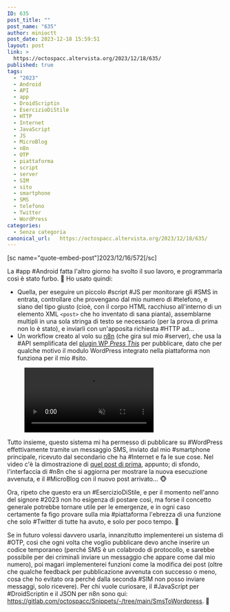 ```yaml
---
ID: 635
post_title: ""
post_name: "635"
author: minioctt
post_date: 2023-12-18 15:59:51
layout: post
link: >
  https://octospacc.altervista.org/2023/12/18/635/
published: true
tags:
  - "2023"
  - Android
  - API
  - app
  - DroidScriptin
  - EsercizioDiStile
  - HTTP
  - Internet
  - JavaScript
  - JS
  - MicroBlog
  - n8n
  - OTP
  - piattaforma
  - script
  - server
  - SIM
  - sito
  - smartphone
  - SMS
  - telefono
  - Twitter
  - WordPress
categories:
  - Senza categoria
canonical_url:   https://octospacc.altervista.org/2023/12/18/635/
---
```

<!-- wp:paragraph -->
<p>[sc name="quote-embed-post"]2023/12/16/572[/sc]</p>
<!-- /wp:paragraph -->

<!-- wp:paragraph -->
<p>La #app #Android fatta l'altro giorno ha svolto il suo lavoro, e programmarla così è stato furbo. 🌚️ Ho usato quindi:</p>
<!-- /wp:paragraph -->

<!-- wp:list -->
<ul><!-- wp:list-item -->
<li>Quella, per eseguire un piccolo #script #JS per monitorare gli #SMS in entrata, controllare che provengano dal mio numero di #telefono, e siano del tipo giusto (cioè, con il corpo HTML racchiuso all'interno di un elemento XML <code>&lt;post&gt;</code> che ho inventato di sana pianta), assemblarne multipli in una sola stringa di testo se necessario (per la prova di prima non lo è stato), e inviarli con un'apposita richiesta #HTTP ad...</li>
<!-- /wp:list-item -->

<!-- wp:list-item -->
<li>Un workflow creato al volo su <a href="https://n8n.io/">n8n</a> (che gira sul mio #server), che usa la #API semplificata del <a href="https://wordpress.org/plugins/press-this/">plugin WP <em>Press This</em></a> per pubblicare, dato che per qualche motivo il modulo WordPress integrato nella piattaforma non funziona per il mio #sito.</li>
<!-- /wp:list-item --></ul>
<!-- /wp:list -->

<!-- wp:paragraph -->
<p></p>
<!-- /wp:paragraph -->

<!-- wp:video {"id":636} -->
<figure class="wp-block-video"><video controls muted src="{{site.cdnurl}}/assets/uploads/2023/12/00029.mp4"></video></figure>
<!-- /wp:video -->

<!-- wp:paragraph -->
<p></p>
<!-- /wp:paragraph -->

<!-- wp:paragraph -->
<p>Tutto insieme, questo sistema mi ha permesso di pubblicare su #WordPress effettivamente tramite un messaggio SMS, inviato dal mio #smartphone principale, ricevuto dal secondario che ha #Internet e fa le sue cose. Nel video c'è la dimostrazione di <a href="https://octospacc.altervista.org/2023/12/18/633/">quel post di prima</a>, appunto; di sfondo, l'interfaccia di #n8n che si aggiorna per mostrare la nuova esecuzione avvenuta, e il #MicroBlog con il nuovo post arrivato... 🐵️</p>
<!-- /wp:paragraph -->

<!-- wp:paragraph -->
<p>Ora, ripeto che questo era un #EsercizioDiStile, e per il momento nell'anno del signore #2023 non ho esigenza di postare così, ma forse il concetto generale potrebbe tornare utile per le emergenze, e in ogni caso certamente fa figo provare sulla mia #piattaforma l'ebrezza di una funzione che solo #Twitter di tutte ha avuto, e solo per poco tempo. 😤️</p>
<!-- /wp:paragraph -->

<!-- wp:paragraph -->
<p>Se in futuro volessi davvero usarla, innanzitutto implementerei un sistema di #OTP, così che ogni volta che voglio pubblicare devo anche inserire un codice temporaneo (perché SMS è un colabrodo di protocollo, e sarebbe possibile per dei criminali inviare un messaggio che appare come dal mio numero), poi magari implementerei funzioni come la modifica dei post (oltre che qualche feedback per pubblicazione avvenuta con successo o meno, cosa che ho evitato ora perché dalla seconda #SIM non posso inviare messaggi, solo ricevere). Per chi vuole curiosare, il #JavaScript per #DroidScriptin e il JSON per n8n sono qui: <a href="https://gitlab.com/octospacc/Snippets/-/tree/main/SmsToWordpress">https://gitlab.com/octospacc/Snippets/-/tree/main/SmsToWordpress</a>. 🎀️</p>
<!-- /wp:paragraph -->
